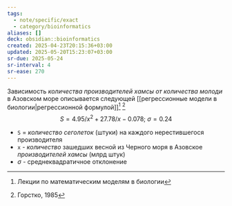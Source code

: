 ```yaml
---
tags:
  - note/specific/exact
  - category/bioinformatics
aliases: []
deck: obsidian::bioinformatics
created: 2025-04-23T20:15:36+03:00
updated: 2025-05-20T15:23:07+03:00
sr-due: 2025-05-24
sr-interval: 4
sr-ease: 270
---
```


Зависимость *количества производителей хамсы от количества молоди* в Азовском море описывается следующей [[регрессионные модели в биологии|регрессионной формулой]][^1] [^2]
$$
S = 4.95/x^2 + 27.78/x - 0.078 \text{; } \sigma = 0.24 
$$
- `S` = *количество сеголеток* (штуки) на каждого нерестившегося производителя
- `x` - *количество* зашедших весной из Черного моря в Азовское *производителей хамсы* (млрд штук)
- $\sigma$ - среднеквадратичное отклонение

[^1]: Лекции по математическим моделям в биологии
[^2]: Горстко, 1985
